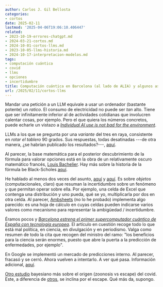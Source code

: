 ```yaml
---
author: Carlos J. Gil Bellosta
categories:
- cortos
date: 2025-02-11
lastmod: '2025-04-06T19:06:10.406447'
related:
- 2023-10-19-errores-chatgpt.md
- 2024-03-21-cortos.md
- 2024-10-01-cortos-llms.md
- 2023-10-05-llms-historia.md
- 2024-10-17-interpretacion-modelos.md
tags:
- computación cuántica
- covid
- llms
- opciones
- incertidumbre
title: Computación cuántica en Barcelona (al lado de ALIA) y algunos asuntos más
url: /2025/02/11/cortos-llms
---
```


Mandar una petición a un LLM equivale a usar un ordenador (bastante potente) un _ratico_. El consumo de electricidad no puede ser _tan_ alto. Tiene que ser infinitamente inferior al de actividades cotidianas que involucren calentar cosas, por ejemplo. Pero el que quiera los números concretos, puede echarle un vistazo a [_Individual AI use is not bad for the environment_](https://andymasley.substack.com/p/individual-ai-use-is-not-bad-for).

LLMs a los que se pregunta por una _variante_ del tres en raya, consistente en _rotar el tablero_ 90 grados. Sus respuestas, todas desatinadas ---de otra manera, ¿se habrían publicado los resultados?---, [aquí](https://mindmatters.ai/2025/01/some-lessons-from-deepseek-compared-with-other-chatbots/).

Al parecer, la base matemática para el posterior descubrimiento de la fórmula para valorar opciones está en la obra de un relativamente oscuro matemático francés, [Louis Bachelier](https://es.wikipedia.org/wiki/Louis_Bachelier). Hay más sobre la historia de la fórmula be Black-Scholes [aquí](https://www.youtube.com/watch?v=hyIu6AOKsKU).

He hablado al menos dos veces del asunto,
[aquí](/2011/06/24/sobre-el-libro-the-flaw-of-averages/) y [aquí](/2021/09/21/aun-mas-sobre-propagacion-de-errores-y-rv/). Es sobre _objetos_ (computacionales, claro) que resuman la incertidumbre sobre un fenómeno y que permitan operar sobre ella. Por ejemplo, una celda de Excel que contenga una distribución y uno pueda, qué se yo, multiplicarla por dos en otra celda. Al parecer,
[Ambsheets](https://www.inkandswitch.com/ambsheets/)
(no lo he probado) implementa algo parecido: es una hoja de cálculo en cuyas celdas pueden indicarse varios valores como mecanismo para representar la ambigüedad / incertidumbre.

Éramos pocos y [_Barcelona estrena el primer supercomputador cuántico de España con tecnología europea_](https://www.eldiario.es/catalunya/barcelona-dispone-primer-supercomputador-cuantico-espana-tecnologia-europea_1_12032553.html). El artículo en cuestión recoge todo lo que está mal política, en ciencia, en divulgación y en periodismo. Valga como resumen de todo la cita que recogen del ministro del ramo: "los beneficios para la ciencia serán enormes, puesto que abre la puerta a la predicción de enfermedades, por ejemplo".

En Google se implementó un mercado de predicciones interno. Al parecer, fracasó y se cerró. Ahora vuelven a intentarlo. A ver qué pasa. Información adicional,
[aquí](https://asteriskmag.com/issues/08/the-death-and-life-of-prediction-markets-at-google).

[Otro estudio](https://www.nber.org/papers/w33428) bayesiano más sobre el origen (zoonosis vs escape) del covid. Este, a diferencia de [otros](https://www.astralcodexten.com/p/practically-a-book-review-rootclaim), se inclina por el escape. Qué más da, supongo.